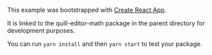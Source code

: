 This example was bootstrapped with [Create React App](https://github.com/facebook/create-react-app).

It is linked to the quill-editor-math package in the parent directory for development purposes.

You can run `yarn install` and then `yarn start` to test your package.
